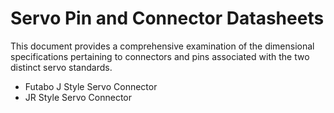 # Servo Pin and Connector Datasheets
This document provides a comprehensive examination of the dimensional specifications pertaining to connectors and pins associated with the two distinct servo standards.

- Futabo J Style Servo Connector
- JR Style Servo Connector 
